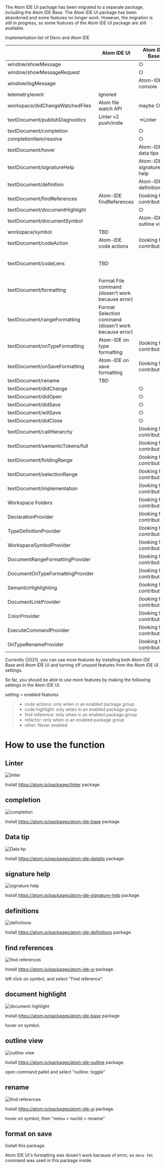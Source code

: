 The Atom IDE UI package has been migrated to a separate package, including the
Atom IDE Base. The Atom IDE UI package has been abandoned and some features no
longer work. However, the migration is still in progress, so some features of
the Atom IDE UI package are still available.

Implementation list of Deno and Atom IDE

|                                  | Atom IDE UI                                           | Atom IDE Base              | Deno                                          |   |
| -------------------------------- | ----------------------------------------------------- | -------------------------- | --------------------------------------------- | - |
| window/showMessage               |                                                       | ○                          |                                               |   |
| window/showMessageRequest        |                                                       | ○                          |                                               |   |
| window/logMessage                |                                                       | Atom-IDE console           |                                               |   |
| telemetry/event                  | Ignored                                               |                            |                                               |   |
| workspace/didChangeWatchedFiles  | Atom file watch API                                   | maybe ○                    |                                               |   |
| textDocument/publishDiagnostics  | Linter v2 push/indie                                  | →Linter                    |                                               |   |
| textDocument/completion          |                                                       | ○                          | 1.6.0                                         |   |
| completionItem/resolve           |                                                       | ○                          | ?                                             |   |
| textDocument/hover               |                                                       | Atom-IDE data tips         | ○                                             |   |
| textDocument/signatureHelp       |                                                       | Atom-IDE signature help    | 1.7.5                                         |   |
| textDocument/definition          |                                                       | Atom-IDE definitions       | ○                                             |   |
| textDocument/findReferences      | Atom-IDE findReferences                               | (looking for contributors) | ○                                             |   |
| textDocument/documentHighlight   |                                                       | ○                          |                                               |   |
| textDocument/documentSymbol      |                                                       | Atom-IDE outline view      | 1.9.1                                         |   |
| workspace/symbol                 | TBD                                                   |                            | ○                                             |   |
| textDocument/codeAction          | Atom-IDE code actions                                 | (looking for contributors) | 1.7.4: "deno cache"                           |   |
| textDocument/codeLens            | TBD                                                   |                            | 1.7.4: "implementations", 1.7.2: "references" |   |
| textDocument/formatting          | Format File command (dosen't work because error)      |                            | ○                                             |   |
| textDocument/rangeFormatting     | Format Selection command (dosen't work because error) |                            |                                               |   |
| textDocument/onTypeFormatting    | Atom-IDE on type formatting                           | (looking for contributors) |                                               |   |
| textDocument/onSaveFormatting    | Atom-IDE on save formatting                           | (looking for contributors) |                                               |   |
| textDocument/rename              | TBD                                                   |                            | 1.6.3                                         |   |
| textDocument/didChange           |                                                       | ○                          | ○                                             |   |
| textDocument/didOpen             |                                                       | ○                          | ○                                             |   |
| textDocument/didSave             |                                                       | ○                          |                                               |   |
| textDocument/willSave            |                                                       | ○                          |                                               |   |
| textDocument/didClose            |                                                       | ○                          |                                               |   |
| textDocument/callHierarchy       |                                                       | (looking for contributors) | 1.9.1                                         |   |
| textDocument/semanticTokens/full |                                                       | (looking for contributors) | 1.9.1                                         |   |
| textDocument/foldingRange        |                                                       | (looking for contributors) | 1.9.0                                         |   |
| textDocument/selectionRange      |                                                       | (looking for contributors) | 1.8.3                                         |   |
| textDocument/implementation      |                                                       | (looking for contributors) | 1.7.0                                         |   |
| Workspace Folders                |                                                       | (looking for contributors) |                                               |   |
| DeclarationProvider              |                                                       | (looking for contributors) |                                               |   |
| TypeDefinitionProvider           |                                                       | (looking for contributors) |                                               |   |
| WorkspaceSymbolProvider          |                                                       | (looking for contributors) |                                               |   |
| DocumentRangeFormattingProvider  |                                                       | (looking for contributors) |                                               |   |
| DocumentOnTypeFormattingProvider |                                                       | (looking for contributors) |                                               |   |
| SemanticHighlighting             |                                                       | (looking for contributors) |                                               |   |
| DocumentLinkProvider             |                                                       | (looking for contributors) |                                               |   |
| ColorProvider                    |                                                       | (looking for contributors) |                                               |   |
| ExecuteCommandProvider           |                                                       | (looking for contributors) |                                               |   |
| OnTypeRenameProvider             |                                                       | (looking for contributors) |                                               |   |

Currently (2021), you can use more features by installing both Atom IDE Base and
Atom IDE UI and turning off unused features from the Atom IDE UI settings.

So far, you should be able to use more features by making the following settings
in the Atom IDE UI.

setting > enabled features

> - code actions: only when in an enabled package group
> - code highlight: only when in an enabled package group
> - find reference: only when in an enabled package group
> - refactor: only when in an enabled package group
> - other: Never enabled

# How to use the function

## Linter

![linter](../screenshot/linter.png)

Install https://atom.io/packages/linter package.

## completion

![completion](../screenshot/completion.png)

Install https://atom.io/packages/atom-ide-base package.

## Data tip

![Data tip](../screenshot/data_tip.png)

Install https://atom.io/packages/atom-ide-datatip package.

## signature help

![signature help](../screenshot/signature_help.png)

Install https://atom.io/packages/atom-ide-signature-help package.

## definitions

![definitions](../screenshot/go_to_definition.gif)

Install https://atom.io/packages/atom-ide-definitions package.

## find references

![find references](../screenshot/find_references.png)

Install https://atom.io/packages/atom-ide-ui package.

left click on symbol, and select "Find reference".

## document highlight

![document highlight](../screenshot/document_highlight.png)

Install https://atom.io/packages/atom-ide-base package.

hover on symbol.

## outline view

![outline view](../screenshot/outline_view.png)

Install https://atom.io/packages/atom-ide-outline package.

open command pallet and select "outline: toggle"

## rename

![find references](../screenshot/rename.png)

Install https://atom.io/packages/atom-ide-ui package.

hover on symbol, then "menu > nuclid > rename"

## format on save

Install this package.

Atom IDE UI's formatting was dosen't work because of error, so `deno fmt`
command was used in this package inside.
